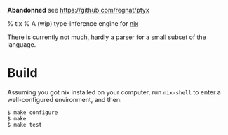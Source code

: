 __Abandonned__ see https://github.com/regnat/ptyx

% tix
% A (wip) type-inference engine for [nix](https://nixos.org/nix)

There is currently not much, hardly a parser for a small subset of the language.

# Build

Assuming you got nix installed on your computer, run `nix-shell` to enter a
well-configured environment, and then:

```
$ make configure
$ make
$ make test
```
